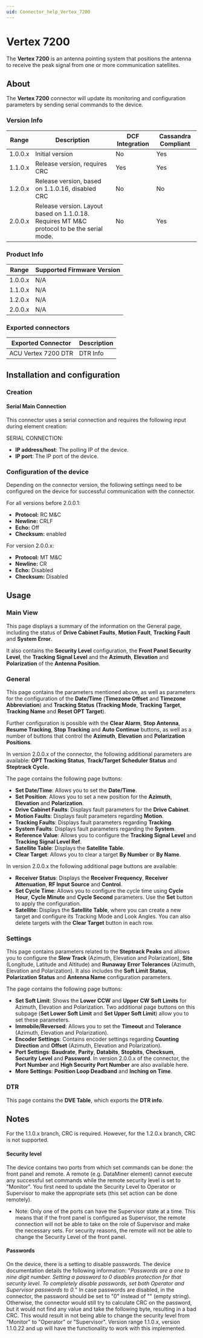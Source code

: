 ```yaml
---
uid: Connector_help_Vertex_7200
---
```


# Vertex 7200

The **Vertex 7200** is an antenna pointing system that positions the antenna to receive the peak signal from one or more communication satellites.

## About

The **Vertex 7200** connector will update its monitoring and configuration parameters by sending serial commands to the device.

### Version Info

| **Range** | **Description**                                                                            | **DCF Integration** | **Cassandra Compliant** |
|------------------|--------------------------------------------------------------------------------------------|---------------------|-------------------------|
| 1.0.0.x          | Initial version                                                                            | No                  | Yes                     |
| 1.1.0.x          | Release version, requires CRC                                                              | Yes                 | Yes                     |
| 1.2.0.x          | Release version, based on 1.1.0.16, disabled CRC                                           | No                  | No                      |
| 2.0.0.x          | Release version. Layout based on 1.1.0.18. Requires MT M&C protocol to be the serial mode. | No                  | Yes                     |

### Product Info

| Range | Supported Firmware Version |
|------------------|-----------------------------|
| 1.0.0.x          | N/A                         |
| 1.1.0.x          | N/A                         |
| 1.2.0.x          | N/A                         |
| 2.0.0.x          | N/A                         |

### Exported connectors

| **Exported Connector** | **Description** |
|-----------------------|-----------------|
| ACU Vertex 7200 DTR   | DTR Info        |

## Installation and configuration

### Creation

#### Serial Main Connection

This connector uses a serial connection and requires the following input during element creation:

SERIAL CONNECTION:

- **IP address/host**: The polling IP of the device.
- **IP port**: The IP port of the device.

### Configuration of the device

Depending on the connector version, the following settings need to be configured on the device for successful communication with the connector.

For all versions before 2.0.0.1:

- **Protocol:** RC M&C
- **Newline:** CRLF
- **Echo:** Off
- **Checksum:** enabled

For version 2.0.0.x:

- **Protocol:** MT M&C
- **Newline:** CR
- **Echo:** Disabled
- **Checksum:** Disabled

## Usage

### Main View

This page displays a summary of the information on the General page, including the status of **Drive Cabinet Faults**, **Motion Fault**, **Tracking Fault** and **System Error**.

It also contains the **Security Level** configuration, the **Front Panel Security Level**, the **Tracking Signal Level** and the **Azimuth**, **Elevation** and **Polarization** of the **Antenna Position**.

### General

This page contains the parameters mentioned above, as well as parameters for the configuration of the **Date/Time** (**Timezone Offset** and **Timezone Abbreviation**) and **Tracking Status** **(Tracking Mode**, **Tracking Target**, **Tracking Name** and **Reset OPT Target**).

Further configuration is possible with the **Clear Alarm**, **Stop Antenna**, **Resume Tracking**, **Stop Tracking** and **Auto Continue** buttons, as well as a number of buttons that control the **Azimuth**, **Elevation** and **Polarization** **Positions**.

In version 2.0.0.x of the connector, the following additional parameters are available: **OPT Tracking Status**, **Track/Target Scheduler Status** and **Steptrack Cycle.**

The page contains the following page buttons:

- **Set Date/Time**: Allows you to set the **Date/Time**.
- **Set Position**: Allows you to set a new position for the **Azimuth**, **Elevation** and **Polarization**.
- **Drive Cabinet Faults**: Displays fault parameters for the **Drive Cabinet**.
- **Motion Faults**: Displays fault parameters regarding **Motion**.
- **Tracking Faults**: Displays fault parameters regarding **Tracking**.
- **System Faults**: Displays fault parameters regarding the **System**.
- **Reference Value**: Allows you to configure the **Tracking Signal Level** and **Tracking Signal Level Ref**.
- **Satellite Table**: Displays the **Satellite Table**.
- **Clear Target**: Allows you to clear a target **By Number** or **By Name**.

In version 2.0.0.x the following additional page buttons are available:

- **Receiver Status**: Displays the **Receiver Frequency**, **Receiver Attenuation**, **RF Input Source** and **Control**.
- **Set Cycle Time**: Allows you to configure the cycle time using **Cycle Hour**, **Cycle Minute** and **Cycle Second** parameters. Use the **Set** button to apply the configuration.
- **Satellite**: Displays the **Satellite Table**, where you can create a new target and configure its Tracking Mode and Look Angles. You can also delete targets with the **Clear Target** button in each row.

### Settings

This page contains parameters related to the **Steptrack Peaks** and allows you to configure the **Slew Track** (Azimuth, Elevation and Polarization), **Site** (Longitude, Latitude and Altitude) and **Runaway** **Error Tolerances** (Azimuth, Elevation and Polarization). It also includes the **Soft Limit Status**, **Polarization Status** and **Antenna Name** configuration parameters.

The page contains the following page buttons:

- **Set Soft Limit**: Shows the **Lower CCW** and **Upper CW** **Soft Limits** for Azimuth, Elevation and Polarization. Two additional page buttons on this subpage (**Set Lower Soft Limit** and **Set Upper Soft Limit**) allow you to set these parameters.
- **Immobile/Reversed**: Allows you to set the **Timeout** and **Tolerance** (Azimuth, Elevation and Polarization).
- **Encoder Settings**: Contains encoder settings regarding **Counting Direction** and **Offset** (Azimuth, Elevation and Polarization).
- **Port Settings**: **Baudrate**, **Parity**, **Databits**, **Stopbits**, **Checksum**, **Security** **Level** and **Password**. In version 2.0.0.x of the connector, the **Port Number** and **High Security Port Number** are also available here.
- **More Settings**: **Position Loop Deadband** and **Inching on Time**.

### DTR

This page contains the **DVE Table**, which exports the **DTR info**.

## Notes

For the 1.1.0.x branch, CRC is required. However, for the 1.2.0.x branch, CRC is not supported.

#### Security level

The device contains two ports from which set commands can be done: the front panel and remote. A remote (e.g. DataMiner element) cannot execute any successful set commands while the remote security level is set to "Monitor". You first need to update the Security Level to Operator or Supervisor to make the appropriate sets (this set action can be done remotely).

- Note: Only one of the ports can have the Supervisor state at a time. This means that if the front panel is configured as Supervisor, the remote connection will not be able to take on the role of Supervisor and make the necessary sets.
  For security reasons, the remote will not be able to change the Security Level of the front panel.

#### Passwords

On the device, there is a setting to disable passwords. The device documentation details the following information: "*Passwords are a one to nine digit number. Setting a password to 0 disables protection for that security level. To completely disable passwords, set both Operator and Supervisor passwords to 0.*"
In case passwords are disabled, in the connector, the password should be set to "0" instead of "" (empty string). Otherwise, the connector would still try to calculate CRC on the password, but it would not find any value and take the following byte, resulting in a bad CRC. This would result in not being able to change the security level from "Monitor" to "Operator" or "Supervisor".
Version range 1.1.0.x, version 1.1.0.22 and up will have the functionality to work with this implemented.
